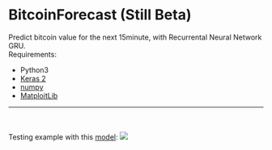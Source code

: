 # BitcoinForecast (Still Beta)

Predict bitcoin value for the next 15minute, with Recurrental Neural Network GRU.
<br />
Requirements:
<br/>

<ul>
<li>Python3</li>
<li><a href="http://keras.io/">Keras 2</a></li>
<li><a href="http://www.numpy.org/">numpy</a></li>
<li><a href="http://matplotlib.org/">MatploitLib</a></li>
</ul>
<hr />
<br />
<br/>
Testing example with this <a href="https://github.com/PiSimo/BitcoinForecast/blob/master/model.h5">model</a>:
<img src="https://cloud.githubusercontent.com/assets/17238972/24326997/630cf3c2-11bc-11e7-8edb-07be895e16ea.png" />

